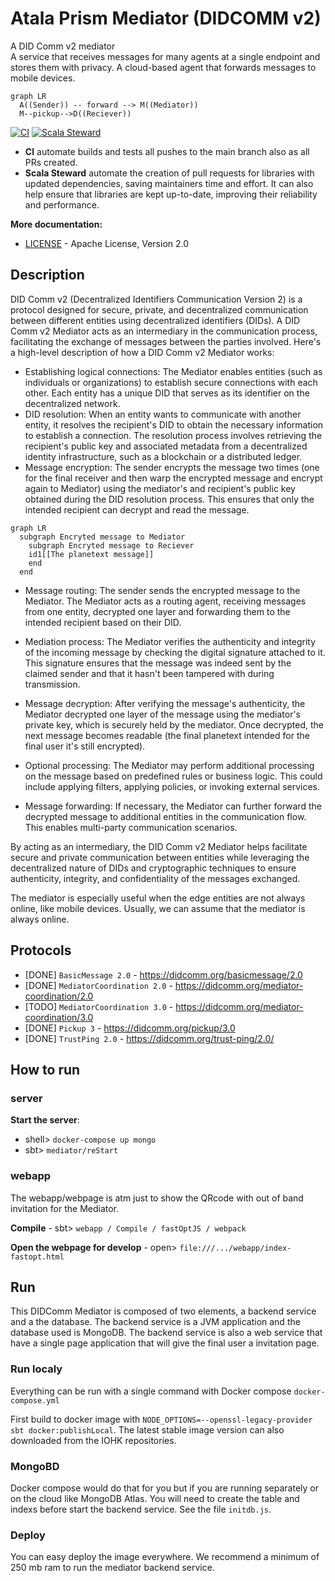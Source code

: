 # Atala Prism Mediator (DIDCOMM v2)

A DID Comm v2 mediator  
A service that receives messages for many agents at a single endpoint and stores them with privacy.
A cloud-based agent that forwards messages to mobile devices.

```mermaid
graph LR
  A((Sender)) -- forward --> M((Mediator))
  M--pickup-->D((Reciever))
```

[![CI](https://github.com/FabioPinheiro/scala-did/actions/workflows/ci.yml/badge.svg)](https://github.com/FabioPinheiro/scala-did/actions/workflows/ci.yml)
[![Scala Steward](https://github.com/FabioPinheiro/scala-did/actions/workflows/scala-steward.yml/badge.svg)](https://github.com/FabioPinheiro/scala-did/actions/workflows/scala-steward.yml)
 - **CI** automate builds and tests all pushes to the main branch also as all PRs created.
 - **Scala Steward** automate the creation of pull requests for libraries with updated dependencies, saving maintainers time and effort. It can also help ensure that libraries are kept up-to-date, improving their reliability and performance.


**More documentation:**
- [LICENSE](LICENSE) - Apache License, Version 2.0

## Description

DID Comm v2 (Decentralized Identifiers Communication Version 2) is a protocol designed for secure, private, and decentralized communication between different entities using decentralized identifiers (DIDs). A DID Comm v2 Mediator acts as an intermediary in the communication process, facilitating the exchange of messages between the parties involved. Here's a high-level description of how a DID Comm v2 Mediator works:

- Establishing logical connections: The Mediator enables entities (such as individuals or organizations) to establish secure connections with each other. Each entity has a unique DID that serves as its identifier on the decentralized network.
- DID resolution: When an entity wants to communicate with another entity, it resolves the recipient's DID to obtain the necessary information to establish a connection. The resolution process involves retrieving the recipient's public key and associated metadata from a decentralized identity infrastructure, such as a blockchain or a distributed ledger.
- Message encryption: The sender encrypts the message two times (one for the final receiver and then warp the encrypted message and encrypt again to Mediator) using the mediator's and recipient's public key obtained during the DID resolution process. This ensures that only the intended recipient can decrypt and read the message.

```mermaid
graph LR
  subgraph Encryted message to Mediator
    subgraph Encryted message to Reciever
    id1[[The planetext message]]
    end
  end
```

- Message routing: The sender sends the encrypted message to the Mediator. The Mediator acts as a routing agent, receiving messages from one entity, decrypted one layer and forwarding them to the intended recipient based on their DID.
- Mediation process: The Mediator verifies the authenticity and integrity of the incoming message by checking the digital signature attached to it. This signature ensures that the message was indeed sent by the claimed sender and that it hasn't been tampered with during transmission.

- Message decryption: After verifying the message's authenticity, the Mediator decrypted one layer of the message using the mediator's private key, which is securely held by the mediator. Once decrypted, the next message becomes readable (the final planetext intended for the final user it's still encrypted).
- Optional processing: The Mediator may perform additional processing on the message based on predefined rules or business logic. This could include applying filters, applying policies, or invoking external services.
- Message forwarding: If necessary, the Mediator can further forward the decrypted message to additional entities in the communication flow. This enables multi-party communication scenarios.

By acting as an intermediary, the DID Comm v2 Mediator helps facilitate secure and private communication between entities while leveraging the decentralized nature of DIDs and cryptographic techniques to ensure authenticity, integrity, and confidentiality of the messages exchanged.

The mediator is especially useful when the edge entities are not always online, like mobile devices. Usually, we can assume that the mediator is always online.

## Protocols
- [DONE] `BasicMessage 2.0` - https://didcomm.org/basicmessage/2.0
- [DONE] `MediatorCoordination 2.0` - https://didcomm.org/mediator-coordination/2.0
- [TODO] `MediatorCoordination 3.0` - https://didcomm.org/mediator-coordination/3.0
- [DONE] `Pickup 3` - https://didcomm.org/pickup/3.0
- [DONE] `TrustPing 2.0` - https://didcomm.org/trust-ping/2.0/

## How to run

### server

**Start the server**:
 - shell> `docker-compose up mongo`
 - sbt> `mediator/reStart`
### webapp

The webapp/webpage is atm just to show the QRcode with out of band invitation for the Mediator.

**Compile** - sbt> `webapp / Compile / fastOptJS / webpack`

**Open the webpage for develop** - open> `file:///.../webapp/index-fastopt.html`

## Run

This DIDComm Mediator is composed of two elements, a backend service and a the database.
The backend service is a JVM application and the database used is MongoDB.
The backend service is also a web service that have a single page application that will give the final user a invitation page.

### Run localy

Everything can be run with a single command with Docker compose `docker-compose.yml`

First build to docker image with `NODE_OPTIONS=--openssl-legacy-provider sbt docker:publishLocal`.
The latest stable image version can also downloaded from the IOHK repositories.

### MongoBD

Docker compose would do that for you but if you are running separately or on the cloud like MongoDB Atlas.
You will need to create the table and indexs before start the backend service. See the file `initdb.js`.

### Deploy

You can easy deploy the image everywhere. We recommend a minimum of 250 mb ram to run the mediator backend service.
